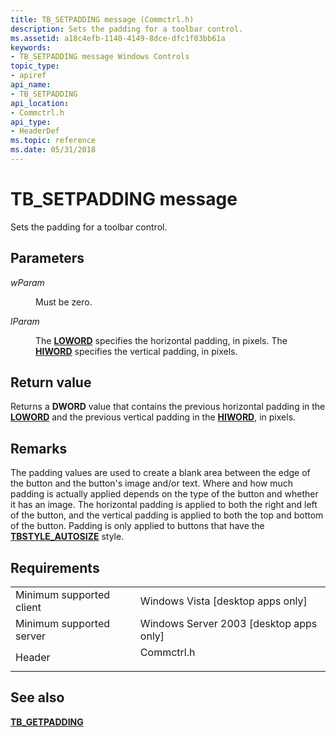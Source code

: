 ```yaml
---
title: TB_SETPADDING message (Commctrl.h)
description: Sets the padding for a toolbar control.
ms.assetid: a18c4efb-1140-4149-8dce-dfc1f03bb61a
keywords:
- TB_SETPADDING message Windows Controls
topic_type:
- apiref
api_name:
- TB_SETPADDING
api_location:
- Commctrl.h
api_type:
- HeaderDef
ms.topic: reference
ms.date: 05/31/2018
---
```


# TB\_SETPADDING message

Sets the padding for a toolbar control.

## Parameters

<dl> <dt>

*wParam* 
</dt> <dd>

Must be zero.

</dd> <dt>

*lParam* 
</dt> <dd>

The [**LOWORD**](/previous-versions/windows/desktop/legacy/ms632659(v=vs.85)) specifies the horizontal padding, in pixels. The [**HIWORD**](/previous-versions/windows/desktop/legacy/ms632657(v=vs.85)) specifies the vertical padding, in pixels.

</dd> </dl>

## Return value

Returns a **DWORD** value that contains the previous horizontal padding in the [**LOWORD**](/previous-versions/windows/desktop/legacy/ms632659(v=vs.85)) and the previous vertical padding in the [**HIWORD**](/previous-versions/windows/desktop/legacy/ms632657(v=vs.85)), in pixels.

## Remarks

The padding values are used to create a blank area between the edge of the button and the button's image and/or text. Where and how much padding is actually applied depends on the type of the button and whether it has an image. The horizontal padding is applied to both the right and left of the button, and the vertical padding is applied to both the top and bottom of the button. Padding is only applied to buttons that have the [**TBSTYLE\_AUTOSIZE**](toolbar-control-and-button-styles.md) style.

## Requirements



|                                     |                                                                                       |
|-------------------------------------|---------------------------------------------------------------------------------------|
| Minimum supported client<br/> | Windows Vista \[desktop apps only\]<br/>                                        |
| Minimum supported server<br/> | Windows Server 2003 \[desktop apps only\]<br/>                                  |
| Header<br/>                   | <dl> <dt>Commctrl.h</dt> </dl> |



## See also

<dl> <dt>

[**TB\_GETPADDING**](tb-getpadding.md)
</dt> </dl>

 

